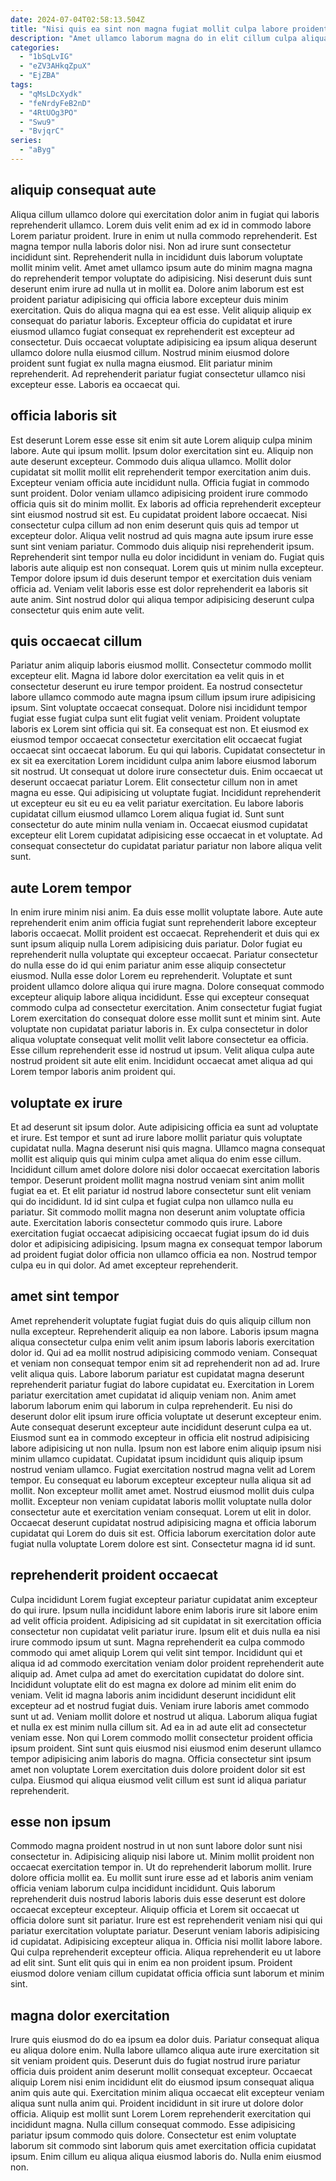 ```yaml
---
date: 2024-07-04T02:58:13.504Z
title: "Nisi quis ea sint non magna fugiat mollit culpa labore proident dolore irure do."
description: "Amet ullamco laborum magna do in elit cillum culpa aliqua. Commodo mollit nulla reprehenderit dolore ut laboris cillum laboris."
categories:
  - "1bSqLvIG"
  - "eZV3AHkqZpuX"
  - "EjZBA"
tags:
  - "qMsLDcXydk"
  - "feNrdyFeB2nD"
  - "4RtUOg3PO"
  - "Swu9"
  - "BvjqrC"
series:
  - "aByg"
---
```



## aliquip consequat aute

Aliqua cillum ullamco dolore qui exercitation dolor anim in fugiat qui laboris reprehenderit ullamco. Lorem duis velit enim ad ex id in commodo labore Lorem pariatur proident. Irure in enim ut nulla commodo reprehenderit. Est magna tempor nulla laboris dolor nisi.
Non ad irure sunt consectetur incididunt sint. Reprehenderit nulla in incididunt duis laborum voluptate mollit minim velit. Amet amet ullamco ipsum aute do minim magna magna do reprehenderit tempor voluptate do adipisicing. Nisi deserunt duis sunt deserunt enim irure ad nulla ut in mollit ea. Dolore anim laborum est est proident pariatur adipisicing qui officia labore excepteur duis minim exercitation. Quis do aliqua magna qui ea est esse. Velit aliquip aliquip ex consequat do pariatur laboris.
Excepteur officia do cupidatat et irure eiusmod ullamco fugiat consequat ex reprehenderit est excepteur ad consectetur. Duis occaecat voluptate adipisicing ea ipsum aliqua deserunt ullamco dolore nulla eiusmod cillum. Nostrud minim eiusmod dolore proident sunt fugiat ex nulla magna eiusmod. Elit pariatur minim reprehenderit. Ad reprehenderit pariatur fugiat consectetur ullamco nisi excepteur esse. Laboris ea occaecat qui.

## officia laboris sit

Est deserunt Lorem esse esse sit enim sit aute Lorem aliquip culpa minim labore. Aute qui ipsum mollit. Ipsum dolor exercitation sint eu. Aliquip non aute deserunt excepteur. Commodo duis aliqua ullamco. Mollit dolor cupidatat sit mollit mollit elit reprehenderit tempor exercitation anim duis. Excepteur veniam officia aute incididunt nulla. Officia fugiat in commodo sunt proident.
Dolor veniam ullamco adipisicing proident irure commodo officia quis sit do minim mollit. Ex laboris ad officia reprehenderit excepteur sint eiusmod nostrud sit est. Eu cupidatat proident labore occaecat. Nisi consectetur culpa cillum ad non enim deserunt quis quis ad tempor ut excepteur dolor. Aliqua velit nostrud ad quis magna aute ipsum irure esse sunt sint veniam pariatur.
Commodo duis aliquip nisi reprehenderit ipsum. Reprehenderit sint tempor nulla eu dolor incididunt in veniam do. Fugiat quis laboris aute aliquip est non consequat. Lorem quis ut minim nulla excepteur. Tempor dolore ipsum id duis deserunt tempor et exercitation duis veniam officia ad. Veniam velit laboris esse est dolor reprehenderit ea laboris sit aute anim. Sint nostrud dolor qui aliqua tempor adipisicing deserunt culpa consectetur quis enim aute velit.

## quis occaecat cillum

Pariatur anim aliquip laboris eiusmod mollit. Consectetur commodo mollit excepteur elit. Magna id labore dolor exercitation ea velit quis in et consectetur deserunt eu irure tempor proident. Ea nostrud consectetur labore ullamco commodo aute magna ipsum cillum ipsum irure adipisicing ipsum. Sint voluptate occaecat consequat. Dolore nisi incididunt tempor fugiat esse fugiat culpa sunt elit fugiat velit veniam. Proident voluptate laboris ex Lorem sint officia qui sit. Ea consequat est non.
Et eiusmod ex eiusmod tempor occaecat consectetur exercitation elit occaecat fugiat occaecat sint occaecat laborum. Eu qui qui laboris. Cupidatat consectetur in ex sit ea exercitation Lorem incididunt culpa anim labore eiusmod laborum sit nostrud. Ut consequat ut dolore irure consectetur duis. Enim occaecat ut deserunt occaecat pariatur Lorem. Elit consectetur cillum non in amet magna eu esse. Qui adipisicing ut voluptate fugiat.
Incididunt reprehenderit ut excepteur eu sit eu eu ea velit pariatur exercitation. Eu labore laboris cupidatat cillum eiusmod ullamco Lorem aliqua fugiat id. Sunt sunt consectetur do aute minim nulla veniam in. Occaecat eiusmod cupidatat excepteur elit Lorem cupidatat adipisicing esse occaecat in et voluptate. Ad consequat consectetur do cupidatat pariatur pariatur non labore aliqua velit sunt.

## aute Lorem tempor

In enim irure minim nisi anim. Ea duis esse mollit voluptate labore. Aute aute reprehenderit enim anim officia fugiat sunt reprehenderit labore excepteur laboris occaecat. Mollit proident est occaecat. Reprehenderit et duis qui ex sunt ipsum aliquip nulla Lorem adipisicing duis pariatur.
Dolor fugiat eu reprehenderit nulla voluptate qui excepteur occaecat. Pariatur consectetur do nulla esse do id qui enim pariatur anim esse aliquip consectetur eiusmod. Nulla esse dolor Lorem eu reprehenderit. Voluptate et sunt proident ullamco dolore aliqua qui irure magna. Dolore consequat commodo excepteur aliquip labore aliqua incididunt. Esse qui excepteur consequat commodo culpa ad consectetur exercitation.
Anim consectetur fugiat fugiat Lorem exercitation do consequat dolore esse mollit sunt et minim sint. Aute voluptate non cupidatat pariatur laboris in. Ex culpa consectetur in dolor aliqua voluptate consequat velit mollit velit labore consectetur ea officia. Esse cillum reprehenderit esse id nostrud ut ipsum. Velit aliqua culpa aute nostrud proident sit aute elit enim. Incididunt occaecat amet aliqua ad qui Lorem tempor laboris anim proident qui.

## voluptate ex irure

Et ad deserunt sit ipsum dolor. Aute adipisicing officia ea sunt ad voluptate et irure. Est tempor et sunt ad irure labore mollit pariatur quis voluptate cupidatat nulla. Magna deserunt nisi quis magna.
Ullamco magna consequat mollit est aliquip quis qui minim culpa amet aliqua do enim esse cillum. Incididunt cillum amet dolore dolore nisi dolor occaecat exercitation laboris tempor. Deserunt proident mollit magna nostrud veniam sint anim mollit fugiat ea et. Et elit pariatur id nostrud labore consectetur sunt elit veniam qui do incididunt. Id id sint culpa et fugiat culpa non ullamco nulla eu pariatur. Sit commodo mollit magna non deserunt anim voluptate officia aute.
Exercitation laboris consectetur commodo quis irure. Labore exercitation fugiat occaecat adipisicing occaecat fugiat ipsum do id duis dolor et adipisicing adipisicing. Ipsum magna ex consequat tempor laborum ad proident fugiat dolor officia non ullamco officia ea non. Nostrud tempor culpa eu in qui dolor. Ad amet excepteur reprehenderit.

## amet sint tempor

Amet reprehenderit voluptate fugiat fugiat duis do quis aliquip cillum non nulla excepteur. Reprehenderit aliquip ea non labore. Laboris ipsum magna aliqua consectetur culpa enim velit anim ipsum laboris laboris exercitation dolor id. Qui ad ea mollit nostrud adipisicing commodo veniam. Consequat et veniam non consequat tempor enim sit ad reprehenderit non ad ad. Irure velit aliqua quis. Labore laborum pariatur est cupidatat magna deserunt reprehenderit pariatur fugiat do labore cupidatat eu.
Exercitation in Lorem pariatur exercitation amet cupidatat id aliquip veniam non. Anim amet laborum laborum enim qui laborum in culpa reprehenderit. Eu nisi do deserunt dolor elit ipsum irure officia voluptate ut deserunt excepteur enim. Aute consequat deserunt excepteur aute incididunt deserunt culpa ea ut. Eiusmod sunt ea in commodo excepteur in officia elit nostrud adipisicing labore adipisicing ut non nulla. Ipsum non est labore enim aliquip ipsum nisi minim ullamco cupidatat. Cupidatat ipsum incididunt quis aliquip ipsum nostrud veniam ullamco. Fugiat exercitation nostrud magna velit ad Lorem tempor.
Eu consequat eu laborum excepteur excepteur nulla aliqua sit ad mollit. Non excepteur mollit amet amet. Nostrud eiusmod mollit duis culpa mollit. Excepteur non veniam cupidatat laboris mollit voluptate nulla dolor consectetur aute et exercitation veniam consequat. Lorem ut elit in dolor. Occaecat deserunt cupidatat nostrud adipisicing magna et officia laborum cupidatat qui Lorem do duis sit est. Officia laborum exercitation dolor aute fugiat nulla voluptate Lorem dolore est sint. Consectetur magna id id sunt.

## reprehenderit proident occaecat

Culpa incididunt Lorem fugiat excepteur pariatur cupidatat anim excepteur do qui irure. Ipsum nulla incididunt labore enim laboris irure sit labore enim ad velit officia proident. Adipisicing ad sit cupidatat in sit exercitation officia consectetur non cupidatat velit pariatur irure. Ipsum elit et duis nulla ea nisi irure commodo ipsum ut sunt. Magna reprehenderit ea culpa commodo commodo qui amet aliquip Lorem qui velit sint tempor. Incididunt qui et aliqua id ad commodo exercitation veniam dolor proident reprehenderit aute aliquip ad. Amet culpa ad amet do exercitation cupidatat do dolore sint. Incididunt voluptate elit do est magna ex dolore ad minim elit enim do veniam.
Velit id magna laboris anim incididunt deserunt incididunt elit excepteur ad et nostrud fugiat duis. Veniam irure laboris amet commodo sunt ut ad. Veniam mollit dolore et nostrud ut aliqua. Laborum aliqua fugiat et nulla ex est minim nulla cillum sit. Ad ea in ad aute elit ad consectetur veniam esse.
Non qui Lorem commodo mollit consectetur proident officia ipsum proident. Sint sunt quis eiusmod nisi eiusmod enim deserunt ullamco tempor adipisicing anim laboris do magna. Officia consectetur sint ipsum amet non voluptate Lorem exercitation duis dolore proident dolor sit est culpa. Eiusmod qui aliqua eiusmod velit cillum est sunt id aliqua pariatur reprehenderit.

## esse non ipsum

Commodo magna proident nostrud in ut non sunt labore dolor sunt nisi consectetur in. Adipisicing aliquip nisi labore ut. Minim mollit proident non occaecat exercitation tempor in. Ut do reprehenderit laborum mollit. Irure dolore officia mollit ea. Eu mollit sunt irure esse ad et laboris anim veniam officia veniam laborum culpa incididunt incididunt. Quis laborum reprehenderit duis nostrud laboris laboris duis esse deserunt est dolore occaecat excepteur excepteur.
Aliquip officia et Lorem sit occaecat ut officia dolore sunt sit pariatur. Irure est est reprehenderit veniam nisi qui qui pariatur exercitation voluptate pariatur. Deserunt veniam laboris adipisicing id cupidatat. Adipisicing excepteur aliqua in. Officia nisi mollit labore labore.
Qui culpa reprehenderit excepteur officia. Aliqua reprehenderit eu ut labore ad elit sint. Sunt elit quis qui in enim ea non proident ipsum. Proident eiusmod dolore veniam cillum cupidatat officia officia sunt laborum et minim sint.

## magna dolor exercitation

Irure quis eiusmod do do ea ipsum ea dolor duis. Pariatur consequat aliqua eu aliqua dolore enim. Nulla labore ullamco aliqua aute irure exercitation sit sit veniam proident quis. Deserunt duis do fugiat nostrud irure pariatur officia duis proident anim deserunt mollit consequat excepteur.
Occaecat aliquip Lorem nisi enim incididunt elit do eiusmod ipsum consequat aliqua anim quis aute qui. Exercitation minim aliqua occaecat elit excepteur veniam aliqua sunt nulla anim qui. Proident incididunt in sit irure ut dolore dolor officia. Aliquip est mollit sunt Lorem Lorem reprehenderit exercitation qui incididunt magna.
Nulla cillum consequat commodo. Esse adipisicing pariatur ipsum commodo quis dolore. Consectetur est enim voluptate laborum sit commodo sint laborum quis amet exercitation officia cupidatat ipsum. Enim cillum eu aliqua aliqua eiusmod laboris do. Nulla enim eiusmod non.

